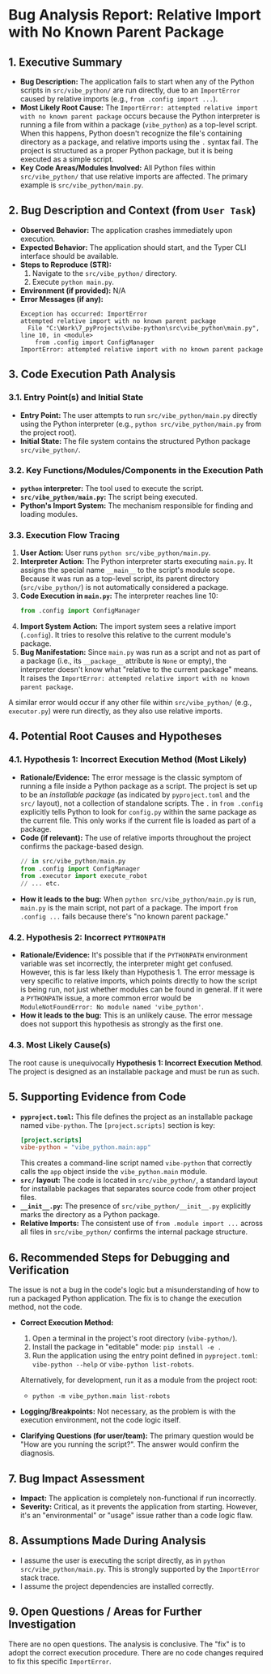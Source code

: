 # Bug Analysis Report: Relative Import with No Known Parent Package

## 1. Executive Summary
- **Bug Description:** The application fails to start when any of the Python scripts in `src/vibe_python/` are run directly, due to an `ImportError` caused by relative imports (e.g., `from .config import ...`).
- **Most Likely Root Cause:** The `ImportError: attempted relative import with no known parent package` occurs because the Python interpreter is running a file from within a package (`vibe_python`) as a top-level script. When this happens, Python doesn't recognize the file's containing directory as a package, and relative imports using the `.` syntax fail. The project is structured as a proper Python package, but it is being executed as a simple script.
- **Key Code Areas/Modules Involved:** All Python files within `src/vibe_python/` that use relative imports are affected. The primary example is `src/vibe_python/main.py`.

## 2. Bug Description and Context (from `User Task`)
- **Observed Behavior:** The application crashes immediately upon execution.
- **Expected Behavior:** The application should start, and the Typer CLI interface should be available.
- **Steps to Reproduce (STR):**
    1. Navigate to the `src/vibe_python/` directory.
    2. Execute `python main.py`.
- **Environment (if provided):** N/A
- **Error Messages (if any):**
  ```
  Exception has occurred: ImportError
  attempted relative import with no known parent package
    File "C:\Work\7_pyProjects\vibe-python\src\vibe_python\main.py", line 10, in <module>
      from .config import ConfigManager
  ImportError: attempted relative import with no known parent package
  ```

## 3. Code Execution Path Analysis
### 3.1. Entry Point(s) and Initial State
- **Entry Point:** The user attempts to run `src/vibe_python/main.py` directly using the Python interpreter (e.g., `python src/vibe_python/main.py` from the project root).
- **Initial State:** The file system contains the structured Python package `src/vibe_python/`.

### 3.2. Key Functions/Modules/Components in the Execution Path
- **`python` interpreter:** The tool used to execute the script.
- **`src/vibe_python/main.py`:** The script being executed.
- **Python's Import System:** The mechanism responsible for finding and loading modules.

### 3.3. Execution Flow Tracing
1.  **User Action:** User runs `python src/vibe_python/main.py`.
2.  **Interpreter Action:** The Python interpreter starts executing `main.py`. It assigns the special name `__main__` to the script's module scope. Because it was run as a top-level script, its parent directory (`src/vibe_python/`) is not automatically considered a package.
3.  **Code Execution in `main.py`:** The interpreter reaches line 10:
    ```python
    from .config import ConfigManager
    ```
4.  **Import System Action:** The import system sees a relative import (`.config`). It tries to resolve this relative to the current module's package.
5.  **Bug Manifestation:** Since `main.py` was run as a script and not as part of a package (i.e., its `__package__` attribute is `None` or empty), the interpreter doesn't know what "relative to the current package" means. It raises the `ImportError: attempted relative import with no known parent package`.

A similar error would occur if any other file within `src/vibe_python/` (e.g., `executor.py`) were run directly, as they also use relative imports.

## 4. Potential Root Causes and Hypotheses
### 4.1. Hypothesis 1: Incorrect Execution Method (Most Likely)
- **Rationale/Evidence:** The error message is the classic symptom of running a file inside a Python package as a script. The project is set up to be an *installable package* (as indicated by `pyproject.toml` and the `src/` layout), not a collection of standalone scripts. The `.` in `from .config` explicitly tells Python to look for `config.py` within the same package as the current file. This only works if the current file is loaded as part of a package.
- **Code (if relevant):** The use of relative imports throughout the project confirms the package-based design.
  ```python
  // in src/vibe_python/main.py
  from .config import ConfigManager
  from .executor import execute_robot
  // ... etc.
  ```
- **How it leads to the bug:** When `python src/vibe_python/main.py` is run, `main.py` is the main script, not part of a package. The import `from .config ...` fails because there's "no known parent package."

### 4.2. Hypothesis 2: Incorrect `PYTHONPATH`
- **Rationale/Evidence:** It's possible that if the `PYTHONPATH` environment variable was set incorrectly, the interpreter might get confused. However, this is far less likely than Hypothesis 1. The error message is very specific to relative imports, which points directly to how the script is being run, not just whether modules can be found in general. If it were a `PYTHONPATH` issue, a more common error would be `ModuleNotFoundError: No module named 'vibe_python'`.
- **How it leads to the bug:** This is an unlikely cause. The error message does not support this hypothesis as strongly as the first one.

### 4.3. Most Likely Cause(s)
The root cause is unequivocally **Hypothesis 1: Incorrect Execution Method**. The project is designed as an installable package and must be run as such.

## 5. Supporting Evidence from Code
- **`pyproject.toml`:** This file defines the project as an installable package named `vibe-python`. The `[project.scripts]` section is key:
  ```toml
  [project.scripts]
  vibe-python = "vibe_python.main:app"
  ```
  This creates a command-line script named `vibe-python` that correctly calls the `app` object inside the `vibe_python.main` module.
- **`src/` layout:** The code is located in `src/vibe_python/`, a standard layout for installable packages that separates source code from other project files.
- **`__init__.py`:** The presence of `src/vibe_python/__init__.py` explicitly marks the directory as a Python package.
- **Relative Imports:** The consistent use of `from .module import ...` across all files in `src/vibe_python/` confirms the internal package structure.

## 6. Recommended Steps for Debugging and Verification
The issue is not a bug in the code's logic but a misunderstanding of how to run a packaged Python application. The fix is to change the execution method, not the code.

- **Correct Execution Method:**
  1.  Open a terminal in the project's root directory (`vibe-python/`).
  2.  Install the package in "editable" mode: `pip install -e .`
  3.  Run the application using the entry point defined in `pyproject.toml`: `vibe-python --help` or `vibe-python list-robots`.
  
  Alternatively, for development, run it as a module from the project root:
  -  `python -m vibe_python.main list-robots`

- **Logging/Breakpoints:** Not necessary, as the problem is with the execution environment, not the code logic itself.

- **Clarifying Questions (for user/team):** The primary question would be "How are you running the script?". The answer would confirm the diagnosis.

## 7. Bug Impact Assessment
- **Impact:** The application is completely non-functional if run incorrectly.
- **Severity:** Critical, as it prevents the application from starting. However, it's an "environmental" or "usage" issue rather than a code logic flaw.

## 8. Assumptions Made During Analysis
- I assume the user is executing the script directly, as in `python src/vibe_python/main.py`. This is strongly supported by the `ImportError` stack trace.
- I assume the project dependencies are installed correctly.

## 9. Open Questions / Areas for Further Investigation
There are no open questions. The analysis is conclusive. The "fix" is to adopt the correct execution procedure. There are no code changes required to fix this specific `ImportError`.
